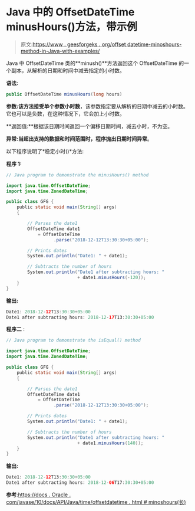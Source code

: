 # Java 中的 OffsetDateTime minusHours()方法，带示例

> 原文:[https://www . geesforgeks . org/offset datetime-minoshours-method-in-Java-with-examples/](https://www.geeksforgeeks.org/offsetdatetime-minushours-method-in-java-with-examples/)

Java 中 OffsetDateTime 类的**minush()**方法返回这个 OffsetDateTime 的一个副本，从解析的日期和时间中减去指定的小时数。

**语法:**

```java
public OffsetDateTime minusHours(long hours)

```

**参数:**该方法接受单个参数**小时数**，该参数指定要从解析的日期中减去的小时数。它也可以是负数，在这种情况下，它会加上小时数。

**返回值:**根据该日期时间返回一个偏移日期时间，减去小时，不为空。

**异常:**当超出支持的数据和时间范围时，程序抛出**日期时间异常**。

以下程序说明了*稳定小时()*方法:

**程序 1:**

```java
// Java program to demonstrate the minusHours() method

import java.time.OffsetDateTime;
import java.time.ZonedDateTime;

public class GFG {
    public static void main(String[] args)
    {

        // Parses the date1
        OffsetDateTime date1
            = OffsetDateTime
                  .parse("2018-12-12T13:30:30+05:00");

        // Prints dates
        System.out.println("Date1: " + date1);

        // Subtracts the number of hours
        System.out.println("Date1 after subtracting hours: "
                           + date1.minusHours(-120));
    }
}
```

**输出:**

```java
Date1: 2018-12-12T13:30:30+05:00
Date1 after subtracting hours: 2018-12-17T13:30:30+05:00

```

**程序二** :

```java
// Java program to demonstrate the isEqual() method

import java.time.OffsetDateTime;
import java.time.ZonedDateTime;

public class GFG {
    public static void main(String[] args)
    {

        // Parses the date1
        OffsetDateTime date1
            = OffsetDateTime
                  .parse("2018-12-12T13:30:30+05:00");

        // Prints dates
        System.out.println("Date1: " + date1);

        // Subtracts the number of hours
        System.out.println("Date1 after subtracting hours: "
                           + date1.minusHours(140));
    }
}
```

**输出:**

```java
Date1: 2018-12-12T13:30:30+05:00
Date1 after subtracting hours: 2018-12-06T17:30:30+05:00

```

**参考**:[https://docs . Oracle . com/javase/10/docs/API/Java/time/offsetdatetime . html # minoshours(长)](https://docs.oracle.com/javase/10/docs/api/java/time/OffsetDateTime.html#minusHours(long))